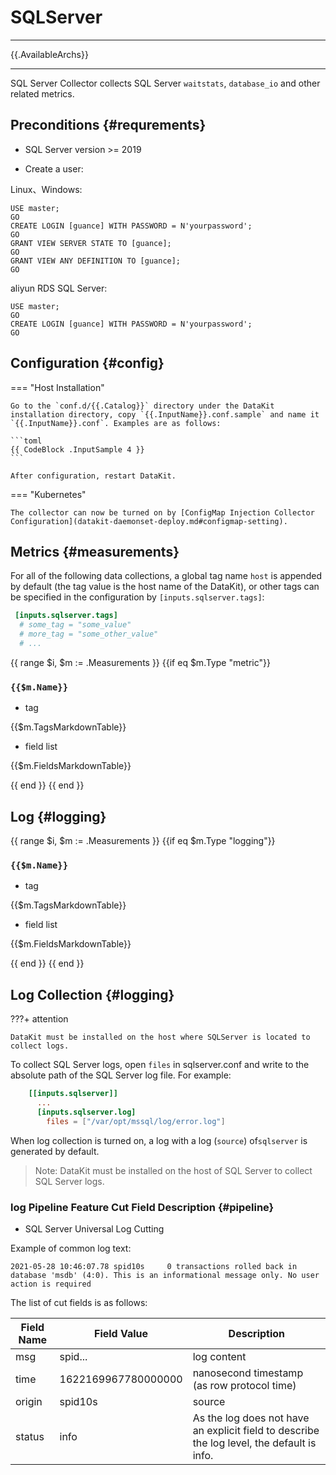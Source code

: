 
# SQLServer
---

{{.AvailableArchs}}

---

SQL Server Collector collects SQL Server `waitstats`, `database_io` and other related metrics.

## Preconditions {#requrements}

- SQL Server version >= 2019

- Create a user:

Linux、Windows:

```
USE master;
GO
CREATE LOGIN [guance] WITH PASSWORD = N'yourpassword';
GO
GRANT VIEW SERVER STATE TO [guance];
GO
GRANT VIEW ANY DEFINITION TO [guance];
GO
```

aliyun RDS SQL Server:

```
USE master;
GO
CREATE LOGIN [guance] WITH PASSWORD = N'yourpassword';
GO

```

## Configuration {#config}

=== "Host Installation"

    Go to the `conf.d/{{.Catalog}}` directory under the DataKit installation directory, copy `{{.InputName}}.conf.sample` and name it `{{.InputName}}.conf`. Examples are as follows:
    
    ```toml
    {{ CodeBlock .InputSample 4 }}
    ```
    
    After configuration, restart DataKit.

=== "Kubernetes"

    The collector can now be turned on by [ConfigMap Injection Collector Configuration](datakit-daemonset-deploy.md#configmap-setting).

## Metrics {#measurements}

For all of the following data collections, a global tag name `host` is appended by default (the tag value is the host name of the DataKit), or other tags can be specified in the configuration by `[inputs.sqlserver.tags]`:

``` toml
 [inputs.sqlserver.tags]
  # some_tag = "some_value"
  # more_tag = "some_other_value"
  # ...
```

{{ range $i, $m := .Measurements }} {{if eq $m.Type "metric"}}

### `{{$m.Name}}`

- tag

{{$m.TagsMarkdownTable}}

- field list

{{$m.FieldsMarkdownTable}}

{{ end }} {{ end }}


## Log {#logging}

{{ range $i, $m := .Measurements }} {{if eq $m.Type "logging"}}

### `{{$m.Name}}`

- tag

{{$m.TagsMarkdownTable}}

- field list

{{$m.FieldsMarkdownTable}}

{{ end }} {{ end }}

## Log Collection {#logging}

???+ attention

    DataKit must be installed on the host where SQLServer is located to collect logs.

To collect SQL Server logs, open `files` in sqlserver.conf and write to the absolute path of the SQL Server log file. For example:

```toml
    [[inputs.sqlserver]]
      ...
      [inputs.sqlserver.log]
        files = ["/var/opt/mssql/log/error.log"]
```


When log collection is turned on, a log with a log (`source`) of`sqlserver` is generated by default.

>Note: DataKit must be installed on the host of SQL Server to collect SQL Server logs.

### log Pipeline Feature Cut Field Description {#pipeline}

- SQL Server Universal Log Cutting

Example of common log text:
```
2021-05-28 10:46:07.78 spid10s     0 transactions rolled back in database 'msdb' (4:0). This is an informational message only. No user action is required
```

The list of cut fields is as follows:

| Field Name | Field Value              | Description                                         |
| ---    | ---                 | ---                                          |
| msg    | spid...             | log content                                     |
| time   | 1622169967780000000 | nanosecond timestamp (as row protocol time)                 |
| origin | spid10s             | source                                           |
| status | info                | As the log does not have an explicit field to describe the log level, the default is info. |
